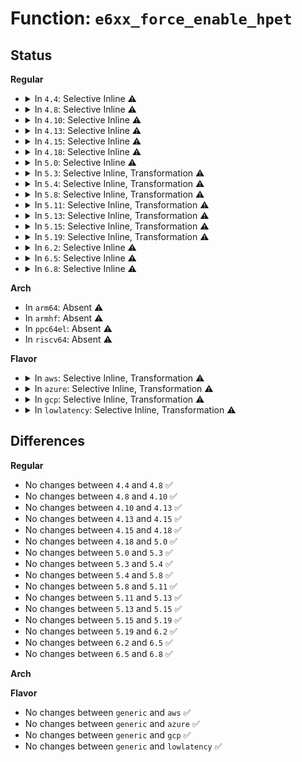# Function: <code>e6xx_force_enable_hpet</code>

## Status
<b>Regular</b>
<ul>
<li>
<details>
<summary>In <code>4.4</code>: Selective Inline ⚠️</summary>

```c
void e6xx_force_enable_hpet(struct pci_dev *dev);
```

**Collision:** Unique Static

**Inline:** Selective

**Transformation:** False

**Instances:**

```
In arch/x86/kernel/quirks.c (ffffffff81035890)
Location: arch/x86/kernel/quirks.c:504
Inline: True
```
**Symbols:**

```
ffffffff81035890-ffffffff810358e3: e6xx_force_enable_hpet (STB_LOCAL)
```
</details>
</li>
<li>
<details>
<summary>In <code>4.8</code>: Selective Inline ⚠️</summary>

```c
void e6xx_force_enable_hpet(struct pci_dev *dev);
```

**Collision:** Unique Static

**Inline:** Selective

**Transformation:** False

**Instances:**

```
In arch/x86/kernel/quirks.c (ffffffff81034a80)
Location: arch/x86/kernel/quirks.c:504
Inline: True
```
**Symbols:**

```
ffffffff81034a80-ffffffff81034ad4: e6xx_force_enable_hpet (STB_LOCAL)
```
</details>
</li>
<li>
<details>
<summary>In <code>4.10</code>: Selective Inline ⚠️</summary>

```c
void e6xx_force_enable_hpet(struct pci_dev *dev);
```

**Collision:** Unique Static

**Inline:** Selective

**Transformation:** False

**Instances:**

```
In arch/x86/kernel/quirks.c (ffffffff81034790)
Location: arch/x86/kernel/quirks.c:504
Inline: True
```
**Symbols:**

```
ffffffff81034790-ffffffff810347e4: e6xx_force_enable_hpet (STB_LOCAL)
```
</details>
</li>
<li>
<details>
<summary>In <code>4.13</code>: Selective Inline ⚠️</summary>

```c
void e6xx_force_enable_hpet(struct pci_dev *dev);
```

**Collision:** Unique Static

**Inline:** Selective

**Transformation:** False

**Instances:**

```
In arch/x86/kernel/quirks.c (ffffffff81032800)
Location: arch/x86/kernel/quirks.c:504
Inline: True
```
**Symbols:**

```
ffffffff81032800-ffffffff81032854: e6xx_force_enable_hpet (STB_LOCAL)
```
</details>
</li>
<li>
<details>
<summary>In <code>4.15</code>: Selective Inline ⚠️</summary>

```c
void e6xx_force_enable_hpet(struct pci_dev *dev);
```

**Collision:** Unique Static

**Inline:** Selective

**Transformation:** False

**Instances:**

```
In arch/x86/kernel/quirks.c (ffffffff81034b30)
Location: arch/x86/kernel/quirks.c:506
Inline: True
```
**Symbols:**

```
ffffffff81034b30-ffffffff81034b84: e6xx_force_enable_hpet (STB_LOCAL)
```
</details>
</li>
<li>
<details>
<summary>In <code>4.18</code>: Selective Inline ⚠️</summary>

```c
void e6xx_force_enable_hpet(struct pci_dev *dev);
```

**Collision:** Unique Static

**Inline:** Selective

**Transformation:** False

**Instances:**

```
In arch/x86/kernel/quirks.c (ffffffff81035b60)
Location: arch/x86/kernel/quirks.c:506
Inline: True
```
**Symbols:**

```
ffffffff81035b60-ffffffff81035baf: e6xx_force_enable_hpet (STB_LOCAL)
```
</details>
</li>
<li>
<details>
<summary>In <code>5.0</code>: Selective Inline ⚠️</summary>

```c
void e6xx_force_enable_hpet(struct pci_dev *dev);
```

**Collision:** Unique Static

**Inline:** Selective

**Transformation:** False

**Instances:**

```
In arch/x86/kernel/quirks.c (ffffffff81036d40)
Location: arch/x86/kernel/quirks.c:507
Inline: True
```
**Symbols:**

```
ffffffff81036d40-ffffffff81036d8f: e6xx_force_enable_hpet (STB_LOCAL)
```
</details>
</li>
<li>
<details>
<summary>In <code>5.3</code>: Selective Inline, Transformation ⚠️</summary>

```c
void e6xx_force_enable_hpet(struct pci_dev *dev);
```

**Collision:** Unique Static

**Inline:** Selective

**Transformation:** True

**Instances:**

```
In arch/x86/kernel/quirks.c (ffffffff81039290)
Location: arch/x86/kernel/quirks.c:507
Inline: True
```
**Symbols:**

```
ffffffff81038d70-ffffffff81038d8f: e6xx_force_enable_hpet (STB_LOCAL)
ffffffff81039290-ffffffff810392c8: e6xx_force_enable_hpet.cold (STB_LOCAL)
```
</details>
</li>
<li>
<details>
<summary>In <code>5.4</code>: Selective Inline, Transformation ⚠️</summary>

```c
void e6xx_force_enable_hpet(struct pci_dev *dev);
```

**Collision:** Unique Static

**Inline:** Selective

**Transformation:** True

**Instances:**

```
In arch/x86/kernel/quirks.c (ffffffff81039a60)
Location: arch/x86/kernel/quirks.c:504
Inline: True
```
**Symbols:**

```
ffffffff81039540-ffffffff8103955f: e6xx_force_enable_hpet (STB_LOCAL)
ffffffff81039a60-ffffffff81039a98: e6xx_force_enable_hpet.cold (STB_LOCAL)
```
</details>
</li>
<li>
<details>
<summary>In <code>5.8</code>: Selective Inline, Transformation ⚠️</summary>

```c
void e6xx_force_enable_hpet(struct pci_dev *dev);
```

**Collision:** Unique Static

**Inline:** Selective

**Transformation:** True

**Instances:**

```
In arch/x86/kernel/quirks.c (ffffffff8103c601)
Location: arch/x86/kernel/quirks.c:504
Inline: True
```
**Symbols:**

```
ffffffff8103c0e0-ffffffff8103c0ff: e6xx_force_enable_hpet (STB_LOCAL)
ffffffff8103c601-ffffffff8103c639: e6xx_force_enable_hpet.cold (STB_LOCAL)
```
</details>
</li>
<li>
<details>
<summary>In <code>5.11</code>: Selective Inline, Transformation ⚠️</summary>

```c
void e6xx_force_enable_hpet(struct pci_dev *dev);
```

**Collision:** Unique Static

**Inline:** Selective

**Transformation:** True

**Instances:**

```
In arch/x86/kernel/quirks.c (ffffffff81bd3dd7)
Location: arch/x86/kernel/quirks.c:505
Inline: True
```
**Symbols:**

```
ffffffff8103c840-ffffffff8103c85f: e6xx_force_enable_hpet (STB_LOCAL)
ffffffff81bd3dd7-ffffffff81bd3e0f: e6xx_force_enable_hpet.cold (STB_LOCAL)
```
</details>
</li>
<li>
<details>
<summary>In <code>5.13</code>: Selective Inline, Transformation ⚠️</summary>

```c
void e6xx_force_enable_hpet(struct pci_dev *dev);
```

**Collision:** Unique Static

**Inline:** Selective

**Transformation:** True

**Instances:**

```
In arch/x86/kernel/quirks.c (ffffffff81bc62aa)
Location: arch/x86/kernel/quirks.c:505
Inline: True
```
**Symbols:**

```
ffffffff8103e070-ffffffff8103e08a: e6xx_force_enable_hpet (STB_LOCAL)
ffffffff81bc62aa-ffffffff81bc62e3: e6xx_force_enable_hpet.cold (STB_LOCAL)
```
</details>
</li>
<li>
<details>
<summary>In <code>5.15</code>: Selective Inline, Transformation ⚠️</summary>

```c
void e6xx_force_enable_hpet(struct pci_dev *dev);
```

**Collision:** Unique Static

**Inline:** Selective

**Transformation:** True

**Instances:**

```
In arch/x86/kernel/quirks.c (ffffffff81c992b0)
Location: arch/x86/kernel/quirks.c:505
Inline: True
```
**Symbols:**

```
ffffffff81043d20-ffffffff81043d3a: e6xx_force_enable_hpet (STB_LOCAL)
ffffffff81c992b0-ffffffff81c992e9: e6xx_force_enable_hpet.cold (STB_LOCAL)
```
</details>
</li>
<li>
<details>
<summary>In <code>5.19</code>: Selective Inline, Transformation ⚠️</summary>

```c
void e6xx_force_enable_hpet(struct pci_dev *dev);
```

**Collision:** Unique Static

**Inline:** Selective

**Transformation:** True

**Instances:**

```
In arch/x86/kernel/quirks.c (ffffffff81e48894)
Location: arch/x86/kernel/quirks.c:505
Inline: True
```
**Symbols:**

```
ffffffff8104be80-ffffffff8104bea8: e6xx_force_enable_hpet (STB_LOCAL)
ffffffff81e48894-ffffffff81e488d9: e6xx_force_enable_hpet.cold (STB_LOCAL)
```
</details>
</li>
<li>
<details>
<summary>In <code>6.2</code>: Selective Inline ⚠️</summary>

```c
void e6xx_force_enable_hpet(struct pci_dev *dev);
```

**Collision:** Unique Static

**Inline:** Selective

**Transformation:** False

**Instances:**

```
In arch/x86/kernel/quirks.c (ffffffff81058110)
Location: arch/x86/kernel/quirks.c:505
Inline: True
```
**Symbols:**

```
ffffffff81058110-ffffffff8105817b: e6xx_force_enable_hpet (STB_LOCAL)
```
</details>
</li>
<li>
<details>
<summary>In <code>6.5</code>: Selective Inline ⚠️</summary>

```c
void e6xx_force_enable_hpet(struct pci_dev *dev);
```

**Collision:** Unique Static

**Inline:** Selective

**Transformation:** False

**Instances:**

```
In arch/x86/kernel/quirks.c (ffffffff810592b0)
Location: arch/x86/kernel/quirks.c:505
Inline: True
```
**Symbols:**

```
ffffffff810592b0-ffffffff8105931b: e6xx_force_enable_hpet (STB_LOCAL)
```
</details>
</li>
<li>
<details>
<summary>In <code>6.8</code>: Selective Inline ⚠️</summary>

```c
void e6xx_force_enable_hpet(struct pci_dev *dev);
```

**Collision:** Unique Static

**Inline:** Selective

**Transformation:** False

**Instances:**

```
In arch/x86/kernel/quirks.c (ffffffff810604d0)
Location: arch/x86/kernel/quirks.c:505
Inline: True
```
**Symbols:**

```
ffffffff810604d0-ffffffff8106053b: e6xx_force_enable_hpet (STB_LOCAL)
```
</details>
</li>
</ul>
<b>Arch</b>
<ul>
<li>
In <code>arm64</code>: Absent ⚠️
</li>
<li>
In <code>armhf</code>: Absent ⚠️
</li>
<li>
In <code>ppc64el</code>: Absent ⚠️
</li>
<li>
In <code>riscv64</code>: Absent ⚠️
</li>
</ul>
<b>Flavor</b>
<ul>
<li>
<details>
<summary>In <code>aws</code>: Selective Inline, Transformation ⚠️</summary>

```c
void e6xx_force_enable_hpet(struct pci_dev *dev);
```

**Collision:** Unique Static

**Inline:** Selective

**Transformation:** True

**Instances:**

```
In arch/x86/kernel/quirks.c (ffffffff81039bc0)
Location: arch/x86/kernel/quirks.c:504
Inline: True
```
**Symbols:**

```
ffffffff810396a0-ffffffff810396bf: e6xx_force_enable_hpet (STB_LOCAL)
ffffffff81039bc0-ffffffff81039bf8: e6xx_force_enable_hpet.cold (STB_LOCAL)
```
</details>
</li>
<li>
<details>
<summary>In <code>azure</code>: Selective Inline, Transformation ⚠️</summary>

```c
void e6xx_force_enable_hpet(struct pci_dev *dev);
```

**Collision:** Unique Static

**Inline:** Selective

**Transformation:** True

**Instances:**

```
In arch/x86/kernel/quirks.c (ffffffff810294d0)
Location: arch/x86/kernel/quirks.c:504
Inline: True
```
**Symbols:**

```
ffffffff81028fb0-ffffffff81028fcf: e6xx_force_enable_hpet (STB_LOCAL)
ffffffff810294d0-ffffffff81029508: e6xx_force_enable_hpet.cold (STB_LOCAL)
```
</details>
</li>
<li>
<details>
<summary>In <code>gcp</code>: Selective Inline, Transformation ⚠️</summary>

```c
void e6xx_force_enable_hpet(struct pci_dev *dev);
```

**Collision:** Unique Static

**Inline:** Selective

**Transformation:** True

**Instances:**

```
In arch/x86/kernel/quirks.c (ffffffff81039a20)
Location: arch/x86/kernel/quirks.c:504
Inline: True
```
**Symbols:**

```
ffffffff81039500-ffffffff8103951f: e6xx_force_enable_hpet (STB_LOCAL)
ffffffff81039a20-ffffffff81039a58: e6xx_force_enable_hpet.cold (STB_LOCAL)
```
</details>
</li>
<li>
<details>
<summary>In <code>lowlatency</code>: Selective Inline, Transformation ⚠️</summary>

```c
void e6xx_force_enable_hpet(struct pci_dev *dev);
```

**Collision:** Unique Static

**Inline:** Selective

**Transformation:** True

**Instances:**

```
In arch/x86/kernel/quirks.c (ffffffff8103aa20)
Location: arch/x86/kernel/quirks.c:504
Inline: True
```
**Symbols:**

```
ffffffff8103a500-ffffffff8103a51f: e6xx_force_enable_hpet (STB_LOCAL)
ffffffff8103aa20-ffffffff8103aa58: e6xx_force_enable_hpet.cold (STB_LOCAL)
```
</details>
</li>
</ul>

## Differences
<b>Regular</b>
<ul>
<li>
No changes between <code>4.4</code> and <code>4.8</code> ✅
</li>
<li>
No changes between <code>4.8</code> and <code>4.10</code> ✅
</li>
<li>
No changes between <code>4.10</code> and <code>4.13</code> ✅
</li>
<li>
No changes between <code>4.13</code> and <code>4.15</code> ✅
</li>
<li>
No changes between <code>4.15</code> and <code>4.18</code> ✅
</li>
<li>
No changes between <code>4.18</code> and <code>5.0</code> ✅
</li>
<li>
No changes between <code>5.0</code> and <code>5.3</code> ✅
</li>
<li>
No changes between <code>5.3</code> and <code>5.4</code> ✅
</li>
<li>
No changes between <code>5.4</code> and <code>5.8</code> ✅
</li>
<li>
No changes between <code>5.8</code> and <code>5.11</code> ✅
</li>
<li>
No changes between <code>5.11</code> and <code>5.13</code> ✅
</li>
<li>
No changes between <code>5.13</code> and <code>5.15</code> ✅
</li>
<li>
No changes between <code>5.15</code> and <code>5.19</code> ✅
</li>
<li>
No changes between <code>5.19</code> and <code>6.2</code> ✅
</li>
<li>
No changes between <code>6.2</code> and <code>6.5</code> ✅
</li>
<li>
No changes between <code>6.5</code> and <code>6.8</code> ✅
</li>
</ul>
<b>Arch</b>
<ul>
</ul>
<b>Flavor</b>
<ul>
<li>
No changes between <code>generic</code> and <code>aws</code> ✅
</li>
<li>
No changes between <code>generic</code> and <code>azure</code> ✅
</li>
<li>
No changes between <code>generic</code> and <code>gcp</code> ✅
</li>
<li>
No changes between <code>generic</code> and <code>lowlatency</code> ✅
</li>
</ul>
